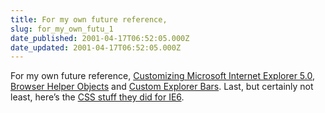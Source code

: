 ```yaml
---
title: For my own future reference,
slug: for_my_own_futu_1
date_published: 2001-04-17T06:52:05.000Z
date_updated: 2001-04-17T06:52:05.000Z
---
```


For my own future reference, [Customizing Microsoft Internet Explorer 5.0](http://msdn.microsoft.com/library/periodic/period99/cutting1199.htm), [Browser Helper Objects](http://msdn.microsoft.com/library/default.asp?URL=/library/techart/bho.htm) and [Custom Explorer Bars](http://msdn.microsoft.com/library/psdk/shellcc/shell/Bands.htm). Last, but certainly not least, here’s the [CSS stuff they did for IE6](http://msdn.microsoft.com/workshop/author/css/overview/cssenhancements.asp).
